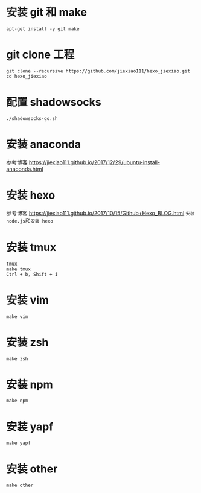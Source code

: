 # 安装 git 和 make
```
apt-get install -y git make
```

# git clone 工程
```
git clone --recursive https://github.com/jiexiao111/hexo_jiexiao.git
cd hexo_jiexiao
```

# 配置 shadowsocks
```
./shadowsocks-go.sh
```

# 安装 anaconda
参考博客 https://jiexiao111.github.io/2017/12/29/ubuntu-install-anaconda.html

# 安装 hexo
参考博客 https://jiexiao111.github.io/2017/10/15/Github+Hexo_BLOG.html
``安装 node.js``和``安装 hexo``

# 安装 tmux
```
tmux
make tmux
Ctrl + b, Shift + i
```

# 安装 vim
```
make vim
```

# 安装 zsh
```
make zsh
```

# 安装 npm
```
make npm
```

# 安装 yapf
```
make yapf
```

# 安装 other
```
make other
```
